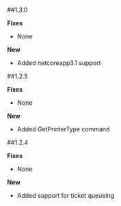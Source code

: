 ##1.3.0

**Fixes**
* None

**New**
* Added netcoreapp3.1 support

##1.2.5

**Fixes**
* None

**New** 
* Added GetPrinterType command

##1.2.4

**Fixes**
* None

**New** 
* Added support for ticket queueing
